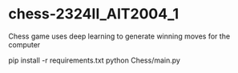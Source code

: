 # chess-2324II_AIT2004_1

Chess game uses deep learning to generate winning moves for the computer

pip install -r requirements.txt
python Chess/main.py

